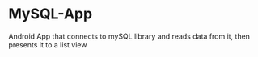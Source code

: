 # MySQL-App
Android App that connects to mySQL library and reads data from it, then presents it to a list view
